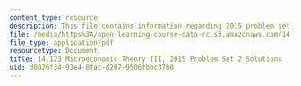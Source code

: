 ```yaml
---
content_type: resource
description: This file contains information regarding 2015 problem set 2 solutions.
file: /media/https%3A/open-learning-course-data-rc.s3.amazonaws.com/14-123-microeconomic-theory-iii-spring-2015/d0876f3493e48facd2079506fbbc37b0_MIT14_123S15_PSet_2_Sol_15.pdf
file_type: application/pdf
resourcetype: Document
title: 14.123 Microeconomic Theory III, 2015 Problem Set 2 Solutions
uid: d0876f34-93e4-8fac-d207-9506fbbc37b0
---
```

